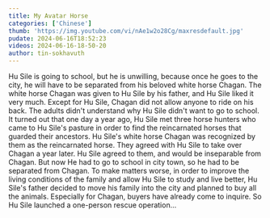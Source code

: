 ```yaml
---
title: My Avatar Horse
categories: ['Chinese']
thumb: 'https://img.youtube.com/vi/nAe1w2o28Cg/maxresdefault.jpg'
pudate: 2024-06-16T18:52:23
videos: 2024-06-16-18-50-20
author: tin-sokhavuth
---
```

Hu Sile is going to school, but he is unwilling, because once he goes to the city, he will have to be separated from his beloved white horse Chagan. The white horse Chagan was given to Hu Sile by his father, and Hu Sile liked it very much. Except for Hu Sile, Chagan did not allow anyone to ride on his back. The adults didn't understand why Hu Sile didn't want to go to school. It turned out that one day a year ago, Hu Sile met three horse hunters who came to Hu Sile's pasture in order to find the reincarnated horses that guarded their ancestors. Hu Sile's white horse Chagan was recognized by them as the reincarnated horse. They agreed with Hu Sile to take over Chagan a year later. Hu Sile agreed to them, and would be inseparable from Chagan. But now He had to go to school in city town, so he had to be separated from Chagan. To make matters worse, in order to improve the living conditions of the family and allow Hu Sile to study and live better, Hu Sile's father decided to move his family into the city and planned to buy all the animals. Especially for Chagan, buyers have already come to inquire. So Hu Sile launched a one-person rescue operation...